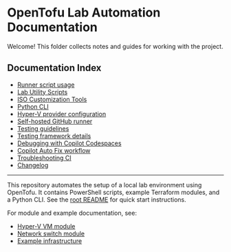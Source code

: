 # OpenTofu Lab Automation Documentation

Welcome! This folder collects notes and guides for working with the project.

## Documentation Index

- [Runner script usage](runner.md)
- [Lab Utility Scripts](lab_utils.md)
- [ISO Customization Tools](iso_tools.md)
- [Python CLI](python-cli.md)
- [Hyper-V provider configuration](hyperv-provider.md)
- [Self-hosted GitHub runner](self-hosted-runner.md)
- [Testing guidelines](testing.md)
- [Testing framework details](testing-framework.md)
- [Debugging with Copilot Codespaces](copilot-codespaces.md)
- [Copilot Auto Fix workflow](copilot-auto-fix.md)
- [Troubleshooting CI](troubleshooting.md)
- [Changelog](../CHANGELOG.md)

---

This repository automates the setup of a local lab environment using OpenTofu. It contains PowerShell scripts, example Terraform modules, and a Python CLI. See the [root README](../README.md) for quick start instructions.

For module and example documentation, see:
- [Hyper-V VM module](../opentofu/modules/vm/README.md)
- [Network switch module](../opentofu/modules/network_switch/README.md)
- [Example infrastructure](../opentofu/examples/hyperv/README.md)

